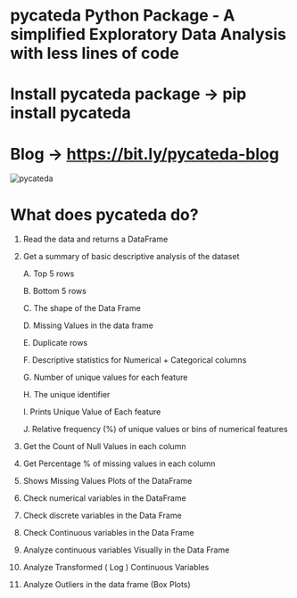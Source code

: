 # pycateda Python Package - A simplified Exploratory Data Analysis with less lines of code
# Install pycateda package ->  pip install pycateda
# Blog -> https://bit.ly/pycateda-blog

![pycateda](https://miro.medium.com/max/658/1*0JSGjWN6mXIShXvkam-Q2A.png)

# What does pycateda do?

1. Read the data and returns a DataFrame
2. Get a summary of basic descriptive analysis of the dataset

   A. Top 5 rows
   
   B. Bottom 5 rows
   
   C. The shape of the Data Frame
   
   D. Missing Values in the data frame
   
   E. Duplicate rows
   
   F. Descriptive statistics for Numerical + Categorical columns
   
   G. Number of unique values for each feature
   
   H. The unique identifier
   
   I. Prints Unique Value of Each feature
   
   J. Relative frequency (%) of unique values or bins of numerical features
   
3. Get the Count of Null Values in each column
4. Get Percentage % of missing values in each column
5. Shows Missing Values Plots of the DataFrame
6. Check numerical variables in the DataFrame
7. Check discrete variables in the Data Frame
8. Check Continuous variables in the Data Frame
9. Analyze continuous variables Visually in the Data Frame
10. Analyze Transformed ( Log ) Continuous Variables
11. Analyze Outliers in the data frame (Box Plots)
